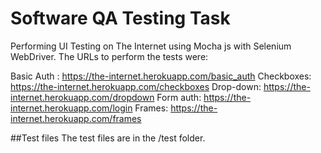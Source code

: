 # Software QA Testing Task

Performing UI Testing on The Internet using Mocha js with Selenium WebDriver. The URLs to perform the tests were:

Basic Auth : https://the-internet.herokuapp.com/basic_auth
Checkboxes: https://the-internet.herokuapp.com/checkboxes
Drop-down: https://the-internet.herokuapp.com/dropdown
Form auth: https://the-internet.herokuapp.com/login
Frames: https://the-internet.herokuapp.com/frames

##Test files
The test files are in the /test folder.
